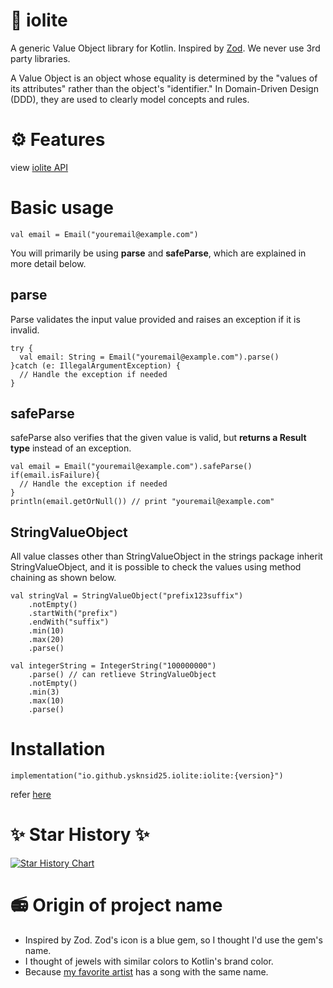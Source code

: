 # 🔮 iolite

 A generic Value Object library for Kotlin. Inspired by [Zod](https://github.com/colinhacks/zod). We never use 3rd party libraries.

A Value Object is an object whose equality is determined by the "values ​​of its attributes" rather than the object's "identifier."
In Domain-Driven Design (DDD), they are used to clearly model concepts and rules.

# ⚙ Features

view [iolite API](https://ysknsid25.github.io/iolite/)

# Basic usage

```
val email = Email("youremail@example.com")
```

You will primarily be using **parse** and **safeParse**, which are explained in more detail below.

## parse

Parse validates the input value provided and raises an exception if it is invalid.

```
try {
  val email: String = Email("youremail@example.com").parse()
}catch (e: IllegalArgumentException) {
  // Handle the exception if needed
}
```

## safeParse

safeParse also verifies that the given value is valid, but **returns a Result type** instead of an exception.

```
val email = Email("youremail@example.com").safeParse()
if(email.isFailure){
  // Handle the exception if needed
}
println(email.getOrNull()) // print "youremail@example.com"
```

## StringValueObject

All value classes other than StringValueObject in the strings package inherit StringValueObject, and it is possible to check the values ​​using method chaining as shown below.

```
val stringVal = StringValueObject("prefix123suffix")
    .notEmpty()
    .startWith("prefix")
    .endWith("suffix")
    .min(10)
    .max(20)
    .parse()

val integerString = IntegerString("100000000")
    .parse() // can retlieve StringValueObject
    .notEmpty()
    .min(3)
    .max(10)
    .parse()
```

# Installation

```
implementation("io.github.ysknsid25.iolite:iolite:{version}")
```

refer [here](implementation("io.github.ysknsid25.iolite:iolite:beta"))

# ✨ Star History ✨

[![Star History Chart](https://api.star-history.com/svg?repos=ysknsid25/iolite&type=Date)](https://star-history.com/#bytebase/star-history&Date)

# 📻 Origin of project name

- Inspired by Zod. Zod's icon is a blue gem, so I thought I'd use the gem's name.
- I thought of jewels with similar colors to Kotlin's brand color.
- Because [my favorite artist](https://www.youtube.com/watch?v=YPLPI-cs7xg) has a song with the same name.
